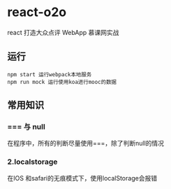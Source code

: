 # react-o2o

react 打造大众点评 WebApp
慕课网实战

## 运行
```
npm start 运行webpack本地服务
npm run mock 运行使用koa进行mooc的数据
```


## 常用知识
### === 与 null
在程序中，所有的判断尽量使用===，除了判断null的情况

### 2.localstorage
在IOS 和safari的无痕模式下，使用localStorage会报错